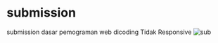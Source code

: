 # submission
submission dasar pemograman web dicoding
Tidak Responsive
![sub](https://user-images.githubusercontent.com/50755376/126978141-4e046dff-0118-4f11-a8d8-f5a8eb5bc4e5.png)
